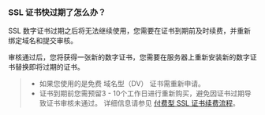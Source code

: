
### SSL 证书快过期了怎么办？
SSL 数字证书过期之后将无法继续使用，您需要在证书到期前及时续费，并重新绑定域名和提交审核。

审核通过后，您将获得一张新的数字证书，您需要在服务器上重新安装新的数字证书替换即将过期的证书。

>
>- 如果您使用的是免费 域名型（DV） 证书需重新申请。
>- 证书到期前您需预留3 - 10个工作日进行重新购买，避免因证书过期导致证书审核未通过。
详细信息请参见 [付费型 SSL 证书续费流程](https://intl.cloud.tencent.com/document/product/1007/36012)。
